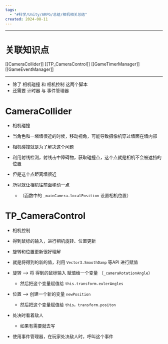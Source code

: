 ```yaml
---
tags:
  - "#科学/Unity/ARPG/总结/相机相关总结"
created: 2024-08-11
---
```

---
# 关联知识点

[[CameraCollider]] [[TP_CameraControl]]  [[GameTimerManager]] [[GameEventManager]]

---

- 除了 相机碰撞 和 相机控制 这两个脚本
- 还需要 计时器 与 事件管理器 
# CameraCollider

- 相机碰撞
- 当角色和一堵墙很近的时候，移动视角，可能导致摄像机穿过墙面在墙内部
- 相机碰撞就是为了解决这个问题

- 利用射线检测，射线击中障碍物，获取碰撞点，这个点就是相机不会被遮挡的位置
- 但是这个点距离墙很近
- 所以就让相机往前面移动一点
	- （函数中的 `_mainCamera.localPosition` 设置相机位置）
# TP_CameraControl

- 相机控制
- 得到鼠标的输入，进行相机旋转、位置更新

- 旋转和位置更新很好理解
- 就是将得到的新的值，利用 `Vector3.SmoothDamp` 等API 进行赋值
- 旋转 ——> 将 得到的鼠标输入 赋值给一个变量 （`_cameraRotationAngle`）
	- 然后把这个变量赋值给 `this.transform.eulerAngles`
- 位置 ——> 创建一个新的变量 `newPosition`
	- 然后把这个变量赋值给 `this。transform.positon`

- 处决时看着敌人
	- 如果有需要就去写
- 使用事件管理器，在玩家处决敌人时，呼叫这个事件











